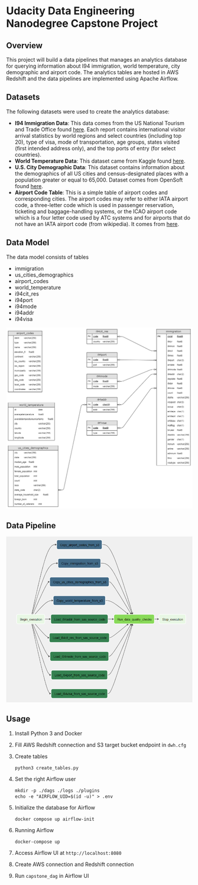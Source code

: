 # Udacity Data Engineering Nanodegree Capstone Project

## Overview

This project will build a data pipelines that manages an analytics database for querying information about I94 immigration, world temperature, city demographic and airport code. The analytics tables are hosted in AWS Redshift and the data pipelines are implemented using Apache Airflow.

## Datasets

The following datasets were used to create the analytics database:

- **I94 Immigration Data**: This data comes from the US National Tourism and Trade Office found [here](https://travel.trade.gov/research/reports/i94/historical/2016.html). Each report contains international visitor arrival statistics by world regions and select countries (including top 20), type of visa, mode of transportation, age groups, states visited (first intended address only), and the top ports of entry (for select countries).
- **World Temperature Data**: This dataset came from Kaggle found [here](https://www.kaggle.com/berkeleyearth/climate-change-earth-surface-temperature-data).
- **U.S. City Demographic Data**: This dataset contains information about the demographics of all US cities and census-designated places with a population greater or equal to 65,000. Dataset comes from OpenSoft found [here](https://public.opendatasoft.com/explore/dataset/us-cities-demographics/export/).
- **Airport Code Table**: This is a simple table of airport codes and corresponding cities. The airport codes may refer to either IATA airport code, a three-letter code which is used in passenger reservation, ticketing and baggage-handling systems, or the ICAO airport code which is a four letter code used by ATC systems and for airports that do not have an IATA airport code (from wikipedia). It comes from [here](https://datahub.io/core/airport-codes#data).

## Data Model

The data model consists of tables

- immigration
- us_cities_demographics
- airport_codes
- world_temperature
- i94cit_res
- i94port
- i94mode
- i94addr
- i94visa

<img src="images/erd.png"/>

## Data Pipeline

<img src="images/dag.png"/>

## Usage

1. Install Python 3 and Docker

2. Fill AWS Redshift connection and S3 target bucket endpoint in `dwh.cfg`

3. Create tables

   ```
   python3 create_tables.py
   ```

4. Set the right Airflow user

   ```
   mkdir -p ./dags ./logs ./plugins
   echo -e "AIRFLOW_UID=$(id -u)" > .env
   ```

5. Initialize the database for Airflow

   ```
   docker compose up airflow-init
   ```

6. Running Airflow

   ```
   docker-compose up
   ```

7. Access Airflow UI at `http://localhost:8080`

8. Create AWS connection and Redshift connection

9. Run `capstone_dag` in Airflow UI
